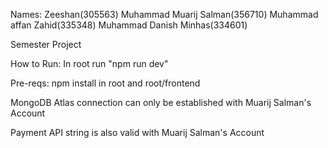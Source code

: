 Names:
Zeeshan(305563)
Muhammad Muarij Salman(356710)
Muhammad affan Zahid(335348)
Muhammad Danish Minhas(334601)

Semester Project

How to Run:
In root run "npm run dev"

Pre-reqs:
npm install in root and root/frontend

MongoDB Atlas connection can only be established with Muarij Salman's Account

Payment API string is also valid with Muarij Salman's Account